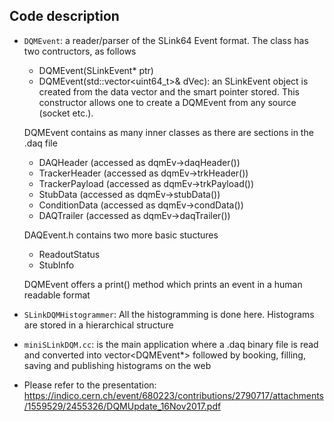 ## Code description 
* `DQMEvent`: a reader/parser of the SLink64 Event format. The class has two contructors, as follows
  * DQMEvent(SLinkEvent* ptr)
  * DQMEvent(std::vector<uint64_t>& dVec): an SLinkEvent object is created from the data vector and the smart pointer stored.
     This constructor allows one to create a DQMEvent from any source (socket etc.).

  DQMEvent contains as many inner classes as there are sections in the .daq file
  * DAQHeader      (accessed as dqmEv->daqHeader())
  * TrackerHeader  (accessed as dqmEv->trkHeader())
  * TrackerPayload (accessed as dqmEv->trkPayload())
  * StubData       (accessed as dqmEv->stubData())
  * ConditionData  (accessed as dqmEv->condData())
  * DAQTrailer     (accessed as dqmEv->daqTrailer())

  DAQEvent.h contains two more basic stuctures
  * ReadoutStatus
  * StubInfo

  DQMEvent offers a print() method which prints an event in a human readable format

* `SLinkDQMHistogrammer`: All the histogramming is done here. Histograms are stored in a hierarchical structure
* `miniSLinkDQM.cc`: is the main application where a .daq binary file is read and converted into vector<DQMEvent*> followed by booking, filling, saving  and publishing histograms on the web

* Please refer to the presentation: https://indico.cern.ch/event/680223/contributions/2790717/attachments/1559529/2455326/DQMUpdate_16Nov2017.pdf
